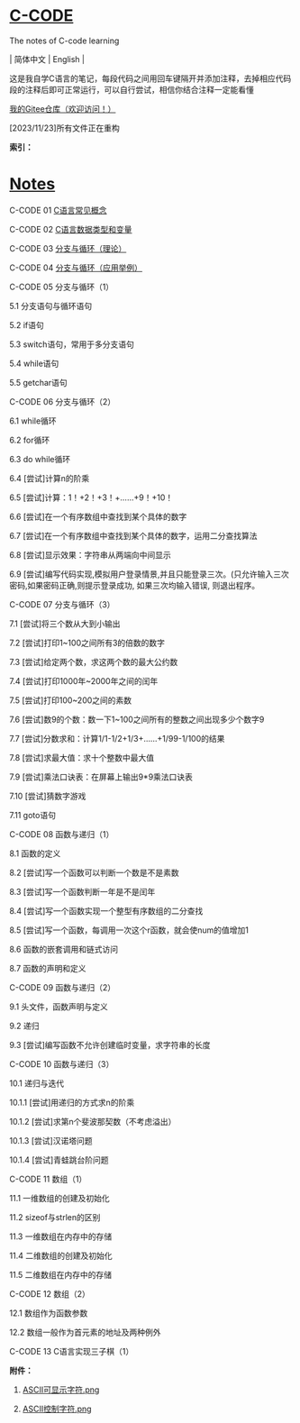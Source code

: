 # [C-CODE](https://github.com/fcchbjm/C-CODE)
The notes of C-code learning

| 简体中文 | English |

这是我自学C语言的笔记，每段代码之间用回车键隔开并添加注释，去掉相应代码段的注释后即可正常运行，可以自行尝试，相信你结合注释一定能看懂

[我的Gitee仓库（欢迎访问！）](https://gitee.com/fcchbjm/C-CODE)


[2023/11/23]所有文件正在重构


**索引：**


# [Notes](https://github.com/fcchbjm/C-CODE/tree/main/Notes)


C-CODE 01   [C语⾔常⻅概念](https://github.com/fcchbjm/C-CODE/blob/main/Notes/C-CODE%2001)


C-CODE 02   [C语⾔数据类型和变量](https://github.com/fcchbjm/C-CODE/blob/main/Notes/C-CODE%2002)


C-CODE 03   [分支与循环（理论）](https://github.com/fcchbjm/C-CODE/blob/main/Notes/C-CODE%2003)


C-CODE 04   [分支与循环（应用举例）](https://github.com/fcchbjm/C-CODE/blob/main/Notes/C-CODE%2004)

C-CODE 05   分支与循环（1）

5.1 分支语句与循环语句

5.2 if语句

5.3 switch语句，常用于多分支语句

5.4 while语句

5.5 getchar语句


C-CODE 06   分支与循环（2）

6.1 while循环

6.2 for循环

6.3 do while循环

6.4 [尝试]计算n的阶乘

6.5 [尝试]计算：1！+2！+3！+……+9！+10！

6.6 [尝试]在一个有序数组中查找到某个具体的数字

6.7 [尝试]在一个有序数组中查找到某个具体的数字，运用二分查找算法

6.8 [尝试]显示效果：字符串从两端向中间显示

6.9 [尝试]编写代码实现,模拟用户登录情景,并且只能登录三次。(只允许输入三次密码,如果密码正确,则提示登录成功, 如果三次均输入错误, 则退出程序。


C-CODE 07   分支与循环（3）

7.1 [尝试]将三个数从大到小输出

7.2 [尝试]打印1~100之间所有3的倍数的数字

7.3 [尝试]给定两个数，求这两个数的最大公约数

7.4 [尝试]打印1000年~2000年之间的闰年

7.5 [尝试]打印100~200之间的素数

7.6 [尝试]数9的个数：数一下1~100之间所有的整数之间出现多少个数字9

7.7 [尝试]分数求和：计算1/1-1/2+1/3+……+1/99-1/100的结果

7.8 [尝试]求最大值：求十个整数中最大值

7.9 [尝试]乘法口诀表：在屏幕上输出9*9乘法口诀表

7.10 [尝试]猜数字游戏

7.11 goto语句


C-CODE 08   函数与递归（1）

8.1 函数的定义

8.2 [尝试]写一个函数可以判断一个数是不是素数

8.3 [尝试]写一个函数判断一年是不是闰年

8.4 [尝试]写一个函数实现一个整型有序数组的二分查找

8.5 [尝试]写一个函数，每调用一次这个r函数，就会使num的值增加1

8.6 函数的嵌套调用和链式访问

8.7 函数的声明和定义


C-CODE 09   函数与递归（2）

9.1 头文件，函数声明与定义

9.2 递归

9.3 [尝试]编写函数不允许创建临时变量，求字符串的长度


C-CODE 10   函数与递归（3）

10.1 递归与迭代

10.1.1 [尝试]用递归的方式求n的阶乘

10.1.2 [尝试]求第n个斐波那契数（不考虑溢出）

10.1.3 [尝试]汉诺塔问题

10.1.4 [尝试]青蛙跳台阶问题


C-CODE 11   数组（1）

11.1 一维数组的创建及初始化

11.2 sizeof与strlen的区别

11.3 一维数组在内存中的存储

11.4 二维数组的创建及初始化

11.5 二维数组在内存中的存储


C-CODE 12   数组（2）

12.1 数组作为函数参数

12.2 数组一般作为首元素的地址及两种例外

C-CODE 13   C语言实现三子棋（1）


**附件：**

1. [ASCII可显示字符.png](https://github.com/fcchbjm/C-CODE/blob/main/ASCII%E5%8F%AF%E6%98%BE%E7%A4%BA%E5%AD%97%E7%AC%A6.png)

2. [ASCII控制字符.png](https://github.com/fcchbjm/C-CODE/blob/main/ASCII%E6%8E%A7%E5%88%B6%E5%AD%97%E7%AC%A6.png)
